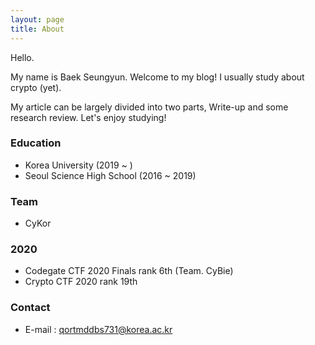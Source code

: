 ```yaml
---
layout: page
title: About
---
```


Hello.

My name is Baek Seungyun. Welcome to my blog! I usually study about crypto (yet).

My article can be largely divided into two parts, Write-up and some research review. Let's enjoy studying!

### Education
* Korea University (2019 ~ )
* Seoul Science High School (2016 ~ 2019)

### Team
* CyKor

### 2020
* Codegate CTF 2020 Finals rank 6th (Team. CyBie)
* Crypto CTF 2020 rank 19th

### Contact
* E-mail : qortmddbs731@korea.ac.kr